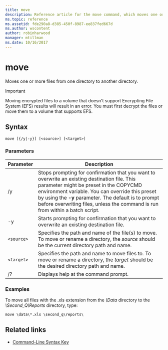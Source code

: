 ```yaml
---
title: move
description: Reference article for the move command, which moves one or more files from one directory to another directory.
ms.topic: reference
ms.assetid: fde290a8-d385-450f-8987-ee837fed667d
ms.author: wscontent
author: robinharwood
manager: mtillman
ms.date: 10/16/2017
---
```


# move

Moves one or more files from one directory to another directory.

> [!IMPORTANT]
> Moving encrypted files to a volume that doesn't support Encrypting File System (EFS) results will result in an error. You must first decrypt the files or move them to a volume that supports EFS.

## Syntax

```
move [{/y|-y}] [<source>] [<target>]
```

### Parameters

| Parameter | Description |
| --------- | ----------- |
| /y | Stops prompting for confirmation that you want to overwrite an existing destination file. This parameter might be preset in the COPYCMD environment variable. You can override this preset by using the **-y** parameter. The default is to prompt before overwriting files, unless the command is run from within a batch script. |
| -y | Starts prompting for confirmation that you want to overwrite an existing destination file. |
| `<source>` | Specifies the path and name of the file(s) to move. To move or rename a directory, the *source* should be the current directory path and name. |
| `<target>` | Specifies the path and name to move files to. To move or rename a directory, the *target* should be the desired directory path and name. |
| /? | Displays help at the command prompt. |

### Examples

To move all files with the .xls extension from the *\Data* directory to the *\Second_Q\Reports* directory, type:

```
move \data\*.xls \second_q\reports\
```

## Related links

- [Command-Line Syntax Key](command-line-syntax-key.md)
